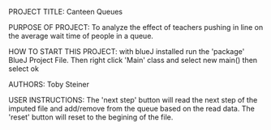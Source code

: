PROJECT TITLE: Canteen Queues

PURPOSE OF PROJECT: To analyze the effect of teachers pushing in line on the average wait time of people in a queue.

HOW TO START THIS PROJECT: with blueJ installed run the 'package' BlueJ Project File. Then right click 'Main' class
and select new main() then select ok

AUTHORS: Toby Steiner

USER INSTRUCTIONS: The 'next step' button will read the next step of the imputed file and add/remove from the queue based on the read data.
The 'reset' button will reset to the begining of the file.
